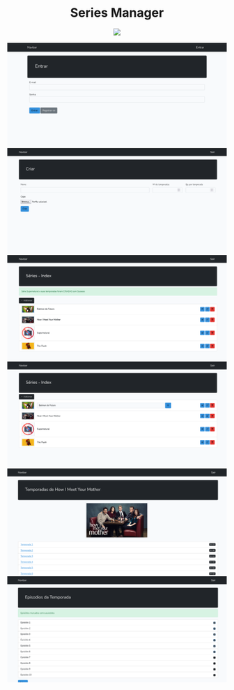 <h1 align="center">
    Series Manager
</h1>

<p align="center"><a href="https://laravel.com" target="_blank"><img src="https://raw.githubusercontent.com/laravel/art/master/logo-lockup/5%20SVG/2%20CMYK/1%20Full%20Color/laravel-logolockup-cmyk-red.svg" width="400"></a></p>

![alt text](prints/5.png)
![alt text](prints/versao-final/6.png)
![alt text](prints/versao-final/3.png)
![alt text](prints/versao-final/7.png)
![alt text](prints/versao-final/2.png)
![alt text](prints/versao-final/4.png)
